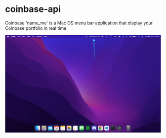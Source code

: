 # coinbase-api

Coinbase 'name_me' is a Mac OS menu bar application that display your Coinbase portfolio in real time.

![image info](./example.png)
